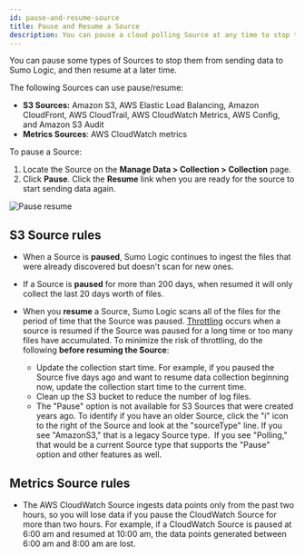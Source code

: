 ```yaml
---
id: pause-and-resume-source
title: Pause and Resume a Source
description: You can pause a cloud polling Source at any time to stop the Source from sending data from the Source to Sumo Logic.
---
```



You can pause some types of Sources to stop them from sending data to Sumo Logic, and then resume at a later time.

The following Sources can use pause/resume:

* **S3 Sources:** Amazon S3, AWS Elastic Load Balancing, Amazon CloudFront, AWS CloudTrail, AWS CloudWatch Metrics, AWS Config, and Amazon S3 Audit
* **Metrics Sources**: AWS CloudWatch metrics

To pause a Source:

1. Locate the Source on the **Manage Data \> Collection \> Collection**
page.
1. Click **Pause**. Click the **Resume** link when you are ready for the source to start sending data again.

![Pause resume](/img/collector/pause-resume.png)

## S3 Source rules

* When a Source is **paused**, Sumo Logic continues to ingest the files that were already discovered but doesn't scan for new ones.
* If a Source is **paused** for more than 200 days, when resumed it will only collect the last 20 days worth of files.
* When you **resume** a Source, Sumo Logic scans all of the files for the period of time that the Source was paused. [Throttling](docs/manage/ingestion-volume/log-ingestion.md) occurs when a source is resumed if the Source was paused for a long time or too many files have accumulated. To minimize the risk of throttling, do the following **before resuming the Source**:

  * Update the collection start time. For example, if you paused the Source five days ago and want to resume data collection beginning now, update the collection start time to the current time.
  * Clean up the S3 bucket to reduce the number of log files.
  * The "Pause" option is not available for S3 Sources that were created years ago. To identify if you have an older Source, click the "i" icon to the right of the Source and look at the "sourceType" line. If you see "AmazonS3," that is a legacy Source type.  If you see "Polling," that would be a current Source type that supports the "Pause" option and other features as well.

## Metrics Source rules

* The AWS CloudWatch Source ingests data points only from the past two hours, so you will lose data if you pause the CloudWatch Source for more than two hours. For example, if a CloudWatch Source is paused at 6:00 am and resumed at 10:00 am, the data points generated between 6:00 am and 8:00 am are lost.
